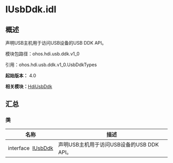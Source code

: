 # IUsbDdk.idl


## 概述

声明USB主机用于访问USB设备的USB DDK API。

模块包路径：ohos.hdi.usb.ddk.v1_0

引用：ohos.hdi.usb.ddk.v1_0.UsbDdkTypes

**起始版本：** 4.0

**相关模块：**[HdiUsbDdk](_hdi_usb_ddk.md)


## 汇总


### 类

| 名称 | 描述 | 
| -------- | -------- |
| interface&nbsp;&nbsp;[IUsbDdk](interface_i_usb_ddk.md) | 声明USB主机用于访问USB设备的USB DDK API。  | 
